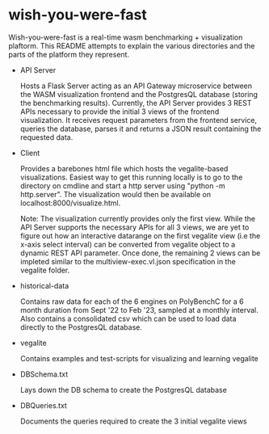 # wish-you-were-fast

Wish-you-were-fast is a real-time wasm benchmarking + visualization plaftorm. This README attempts to explain the 
various directories and the parts of the platform they represent.

* API Server

    Hosts a Flask Server acting as an API Gateway microservice between the WASM visualization frontend and
    the PostgresQL database (storing the benchmarking results). Currently, the API Server provides 3 REST APIs necessary to provide the initial 3 views of the frontend visualization. It receives request parameters from the 
    frontend service, queries the database, parses it and returns a JSON result containing the requested data. 

* Client

    Provides a barebones html file which hosts the vegalite-based visualizations. Easiest way to get this running locally is to go to the directory on cmdline and start a http server using 
    "python -m http.server". The visualization would then be available on localhost:8000/visualize.html.

    Note: The visualization currently provides only the first view. While the API Server supports the necessary APIs for all 3 views, we are yet to figure out how an interactive datarange
    on the first vegalite view (i.e the x-axis select interval) can be converted from vegalite object to a dynamic REST API parameter. Once done, the remaining 2 views can be impleted similar to the multiview-exec.vl.json specification in the vegalite folder.

* historical-data

    Contains raw data for each of the 6 engines on PolyBenchC for a 6 month duration from Sept '22 to Feb '23, sampled at a monthly interval. Also contains a consolidated csv which can be used to load data directly to the PostgresQL database.

* vegalite

    Contains examples and test-scripts for visualizing and learning vegalite

* DBSchema.txt

    Lays down the DB schema to create the PostgresQL database

* DBQueries.txt

    Documents the queries required to create the 3 initial vegalite views




